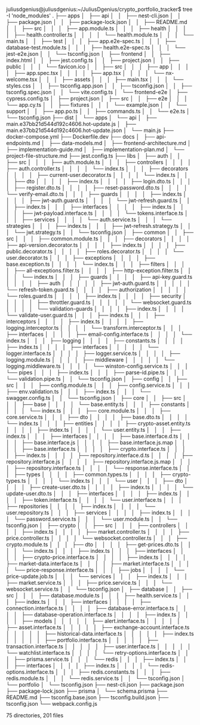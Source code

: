 juliusdgenius@juliusdgenius:~/JuliusDgenius/crypto_portfolio_tracker$ tree -I 'node_modules'
.
├── apps
│   ├── api
│   │   ├── nest-cli.json
│   │   ├── package.json
│   │   ├── package-lock.json
│   │   ├── README.md
│   │   ├── src
│   │   │   ├── app.module.ts
│   │   │   ├── health
│   │   │   │   ├── health.controller.ts
│   │   │   │   └── health.module.ts
│   │   │   └── main.ts
│   │   ├── test
│   │   │   ├── app.e2e-spec.ts
│   │   │   ├── database-test.module.ts
│   │   │   ├── health.e2e-spec.ts
│   │   │   └── jest-e2e.json
│   │   └── tsconfig.json
│   ├── frontend
│   │   ├── index.html
│   │   ├── jest.config.ts
│   │   ├── project.json
│   │   ├── public
│   │   │   └── favicon.ico
│   │   ├── src
│   │   │   ├── app
│   │   │   │   ├── app.spec.tsx
│   │   │   │   ├── app.tsx
│   │   │   │   └── nx-welcome.tsx
│   │   │   ├── assets
│   │   │   ├── main.tsx
│   │   │   └── styles.css
│   │   ├── tsconfig.app.json
│   │   ├── tsconfig.json
│   │   ├── tsconfig.spec.json
│   │   └── vite.config.ts
│   └── frontend-e2e
│       ├── cypress.config.ts
│       ├── project.json
│       ├── src
│       │   ├── e2e
│       │   │   └── app.cy.ts
│       │   ├── fixtures
│       │   │   └── example.json
│       │   └── support
│       │       ├── app.po.ts
│       │       ├── commands.ts
│       │       └── e2e.ts
│       └── tsconfig.json
├── dist
│   └── apps
│       └── api
│           ├── main.e37bb21d544d192c4606.hot-update.js
│           ├── main.e37bb21d544d192c4606.hot-update.json
│           └── main.js
├── docker-compose.yml
├── Dockerfile.dev
├── docs
│   ├── api-endpoints.md
│   ├── data-models.md
│   ├── frontend-architecture.md
│   ├── implementation-guide.md
│   ├── implementation-plan.md
│   └── project-file-structure.md
├── jest.config.ts
├── libs
│   ├── auth
│   │   ├── src
│   │   │   ├── auth.module.ts
│   │   │   ├── controllers
│   │   │   │   ├── auth.controller.ts
│   │   │   │   └── index.ts
│   │   │   ├── decorators
│   │   │   │   ├── current-user.decorator.ts
│   │   │   │   └── index.ts
│   │   │   ├── dto
│   │   │   │   ├── index.ts
│   │   │   │   ├── login.dto.ts
│   │   │   │   ├── register.dto.ts
│   │   │   │   ├── reset-password.dto.ts
│   │   │   │   └── verify-email.dto.ts
│   │   │   ├── guards
│   │   │   │   ├── index.ts
│   │   │   │   ├── jwt-auth.guard.ts
│   │   │   │   └── jwt-refresh.guard.ts
│   │   │   ├── index.ts
│   │   │   ├── interfaces
│   │   │   │   ├── index.ts
│   │   │   │   ├── jwt-payload.interface.ts
│   │   │   │   └── tokens.interface.ts
│   │   │   ├── services
│   │   │   │   └── auth.service.ts
│   │   │   └── strategies
│   │   │       ├── index.ts
│   │   │       ├── jwt-refresh.strategy.ts
│   │   │       └── jwt.strategy.ts
│   │   └── tsconfig.json
│   ├── common
│   │   ├── src
│   │   │   ├── common.module.ts
│   │   │   ├── decorators
│   │   │   │   ├── api-version.decorator.ts
│   │   │   │   ├── index.ts
│   │   │   │   ├── public.decorator.ts
│   │   │   │   ├── roles.decorator.ts
│   │   │   │   └── user.decorator.ts
│   │   │   ├── exceptions
│   │   │   │   ├── base.exception.ts
│   │   │   │   └── index.ts
│   │   │   ├── filters
│   │   │   │   ├── all-exceptions.filter.ts
│   │   │   │   ├── http-exception.filter.ts
│   │   │   │   └── index.ts
│   │   │   ├── guards
│   │   │   │   ├── api-key.guard.ts
│   │   │   │   ├── auth
│   │   │   │   │   ├── jwt-auth.guard.ts
│   │   │   │   │   └── refresh-token.guard.ts
│   │   │   │   ├── authorization
│   │   │   │   │   └── roles.guard.ts
│   │   │   │   ├── index.ts
│   │   │   │   ├── security
│   │   │   │   │   ├── throttler.guard.ts
│   │   │   │   │   └── websocket.guard.ts
│   │   │   │   └── validation-guards
│   │   │   │       ├── index.ts
│   │   │   │       └── validate-user.guard.ts
│   │   │   ├── index.ts
│   │   │   ├── interceptors
│   │   │   │   ├── index.ts
│   │   │   │   ├── logging.interceptor.ts
│   │   │   │   └── transform.interceptor.ts
│   │   │   ├── interfaces
│   │   │   │   ├── email-config.interface.ts
│   │   │   │   └── index.ts
│   │   │   ├── logging
│   │   │   │   ├── constants.ts
│   │   │   │   ├── index.ts
│   │   │   │   ├── interfaces
│   │   │   │   │   └── logger.interface.ts
│   │   │   │   ├── logger.service.ts
│   │   │   │   ├── logging.module.ts
│   │   │   │   ├── middleware
│   │   │   │   │   └── logging.middleware.ts
│   │   │   │   └── winston-config.service.ts
│   │   │   └── pipes
│   │   │       ├── index.ts
│   │   │       ├── parse-id.pipe.ts
│   │   │       └── validation.pipe.ts
│   │   └── tsconfig.json
│   ├── config
│   │   ├── src
│   │   │   ├── config.module.ts
│   │   │   ├── config.service.ts
│   │   │   ├── env.validation.ts
│   │   │   ├── index.ts
│   │   │   └── swagger.config.ts
│   │   └── tsconfig.json
│   ├── core
│   │   ├── src
│   │   │   ├── base
│   │   │   │   └── base.entity.ts
│   │   │   ├── constants
│   │   │   │   └── index.ts
│   │   │   ├── core.module.ts
│   │   │   ├── core.service.ts
│   │   │   ├── dto
│   │   │   │   ├── base.dto.ts
│   │   │   │   └── index.ts
│   │   │   ├── entities
│   │   │   │   ├── crypto-asset.entity.ts
│   │   │   │   ├── index.ts
│   │   │   │   └── user.entity.ts
│   │   │   ├── index.ts
│   │   │   ├── interfaces
│   │   │   │   ├── base.interface.d.ts
│   │   │   │   ├── base.interface.js
│   │   │   │   ├── base.interface.js.map
│   │   │   │   ├── base.interface.ts
│   │   │   │   ├── crypto.interface.ts
│   │   │   │   ├── index.ts
│   │   │   │   ├── repository.interface.d.ts
│   │   │   │   ├── repository.interface.js
│   │   │   │   ├── repository.interface.js.map
│   │   │   │   ├── repository.interface.ts
│   │   │   │   └── response.interface.ts
│   │   │   ├── types
│   │   │   │   ├── common.types.ts
│   │   │   │   ├── crypto-types.ts
│   │   │   │   └── index.ts
│   │   │   └── user
│   │   │       ├── dto
│   │   │       │   ├── create-user.dto.ts
│   │   │       │   ├── index.ts
│   │   │       │   └── update-user.dto.ts
│   │   │       ├── interfaces
│   │   │       │   ├── index.ts
│   │   │       │   ├── token.interface.ts
│   │   │       │   └── user.interface.ts
│   │   │       ├── repositories
│   │   │       │   ├── index.ts
│   │   │       │   └── user.repository.ts
│   │   │       ├── services
│   │   │       │   ├── index.ts
│   │   │       │   └── password.service.ts
│   │   │       └── user.module.ts
│   │   └── tsconfig.json
│   ├── crypto
│   │   ├── src
│   │   │   ├── controllers
│   │   │   │   ├── index.ts
│   │   │   │   ├── market.controller.ts
│   │   │   │   ├── price.controller.ts
│   │   │   │   └── websocket.controller.ts
│   │   │   ├── crypto.module.ts
│   │   │   ├── dto
│   │   │   │   ├── get-prices.dto.ts
│   │   │   │   └── index.ts
│   │   │   ├── index.ts
│   │   │   ├── interfaces
│   │   │   │   ├── crypto-price.interface.ts
│   │   │   │   ├── index.ts
│   │   │   │   ├── market-data.interface.ts
│   │   │   │   ├── market.interface.ts
│   │   │   │   └── price-response.interface.ts
│   │   │   ├── jobs
│   │   │   │   └── price-update.job.ts
│   │   │   └── services
│   │   │       ├── index.ts
│   │   │       ├── market.service.ts
│   │   │       ├── price.service.ts
│   │   │       └── websocket.service.ts
│   │   └── tsconfig.json
│   ├── database
│   │   ├── src
│   │   │   ├── database.module.ts
│   │   │   ├── health.service.ts
│   │   │   ├── index.ts
│   │   │   ├── interfaces
│   │   │   │   ├── connection.interface.ts
│   │   │   │   ├── database-error.interface.ts
│   │   │   │   ├── database-operation.interface.ts
│   │   │   │   ├── index.ts
│   │   │   │   ├── models
│   │   │   │   │   ├── alert.interface.ts
│   │   │   │   │   ├── asset.interface.ts
│   │   │   │   │   ├── exchange-account.interface.ts
│   │   │   │   │   ├── historical-data.interface.ts
│   │   │   │   │   ├── index.ts
│   │   │   │   │   ├── portfolio.interface.ts
│   │   │   │   │   ├── transaction.interface.ts
│   │   │   │   │   ├── user.interface.ts
│   │   │   │   │   └── watchlist.interface.ts
│   │   │   │   └── retry-options.interface.ts
│   │   │   ├── prisma.service.ts
│   │   │   └── redis
│   │   │       ├── index.ts
│   │   │       ├── interfaces
│   │   │       │   ├── index.ts
│   │   │       │   └── redis-options.interface.ts
│   │   │       ├── redis.constants.ts
│   │   │       ├── redis.module.ts
│   │   │       └── redis.service.ts
│   │   └── tsconfig.json
│   └── portfolio
│       └── tsconfig.json
├── nest-cli.json
├── package.json
├── package-lock.json
├── prisma
│   └── schema.prisma
├── README.md
├── tsconfig.base.json
├── tsconfig.build.json
├── tsconfig.json
└── webpack.config.js

75 directories, 201 files
